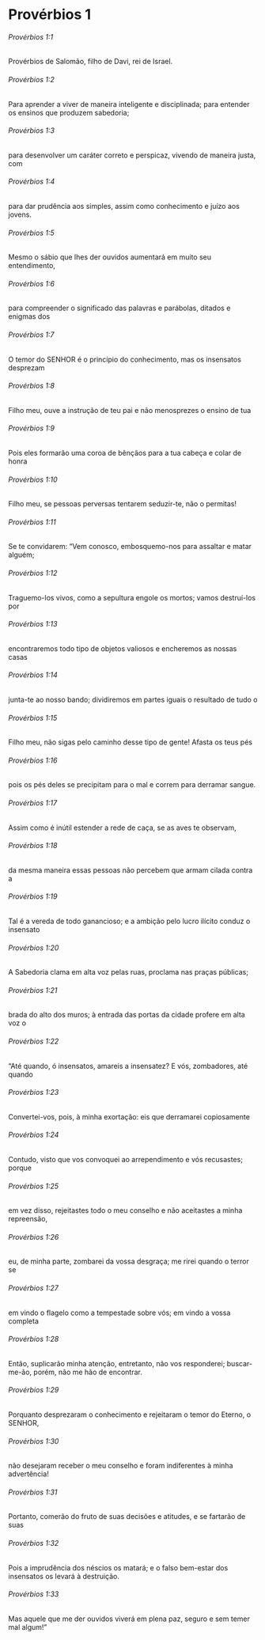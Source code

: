 # Provérbios 1

###### Provérbios 1:1

Provérbios de Salomão, filho de Davi, rei de Israel.

###### Provérbios 1:2

Para aprender a viver de maneira inteligente e disciplinada; para entender os ensinos que produzem sabedoria;

###### Provérbios 1:3

para desenvolver um caráter correto e perspicaz, vivendo de maneira justa, com

###### Provérbios 1:4

para dar prudência aos simples, assim como conhecimento e juízo aos jovens.

###### Provérbios 1:5

Mesmo o sábio que lhes der ouvidos aumentará em muito seu entendimento,

###### Provérbios 1:6

para compreender o significado das palavras e parábolas, ditados e enigmas dos

###### Provérbios 1:7

O temor do SENHOR é o princípio do conhecimento, mas os insensatos desprezam

###### Provérbios 1:8

Filho meu, ouve a instrução de teu pai e não menosprezes o ensino de tua

###### Provérbios 1:9

Pois eles formarão uma coroa de bênçãos para a tua cabeça e colar de honra

###### Provérbios 1:10

Filho meu, se pessoas perversas tentarem seduzir-te, não o permitas!

###### Provérbios 1:11

Se te convidarem: “Vem conosco, embosquemo-nos para assaltar e matar alguém;

###### Provérbios 1:12

Traguemo-los vivos, como a sepultura engole os mortos; vamos destruí-los por

###### Provérbios 1:13

encontraremos todo tipo de objetos valiosos e encheremos as nossas casas

###### Provérbios 1:14

junta-te ao nosso bando; dividiremos em partes iguais o resultado de tudo o

###### Provérbios 1:15

Filho meu, não sigas pelo caminho desse tipo de gente! Afasta os teus pés

###### Provérbios 1:16

pois os pés deles se precipitam para o mal e correm para derramar sangue.

###### Provérbios 1:17

Assim como é inútil estender a rede de caça, se as aves te observam,

###### Provérbios 1:18

da mesma maneira essas pessoas não percebem que armam cilada contra a

###### Provérbios 1:19

Tal é a vereda de todo ganancioso; e a ambição pelo lucro ilícito conduz o insensato

###### Provérbios 1:20

A Sabedoria clama em alta voz pelas ruas, proclama nas praças públicas;

###### Provérbios 1:21

brada do alto dos muros; à entrada das portas da cidade profere em alta voz o

###### Provérbios 1:22

“Até quando, ó insensatos, amareis a insensatez? E vós, zombadores, até quando

###### Provérbios 1:23

Convertei-vos, pois, à minha exortação: eis que derramarei copiosamente

###### Provérbios 1:24

Contudo, visto que vos convoquei ao arrependimento e vós recusastes; porque

###### Provérbios 1:25

em vez disso, rejeitastes todo o meu conselho e não aceitastes a minha repreensão,

###### Provérbios 1:26

eu, de minha parte, zombarei da vossa desgraça; me rirei quando o terror se

###### Provérbios 1:27

em vindo o flagelo como a tempestade sobre vós; em vindo a vossa completa

###### Provérbios 1:28

Então, suplicarão minha atenção, entretanto, não vos responderei; buscar-me-ão, porém, não me hão de encontrar.

###### Provérbios 1:29

Porquanto desprezaram o conhecimento e rejeitaram o temor do Eterno, o SENHOR,

###### Provérbios 1:30

não desejaram receber o meu conselho e foram indiferentes à minha advertência!

###### Provérbios 1:31

Portanto, comerão do fruto de suas decisões e atitudes, e se fartarão de suas

###### Provérbios 1:32

Pois a imprudência dos néscios os matará; e o falso bem-estar dos insensatos os levará à destruição.

###### Provérbios 1:33

Mas aquele que me der ouvidos viverá em plena paz, seguro e sem temer mal algum!”

